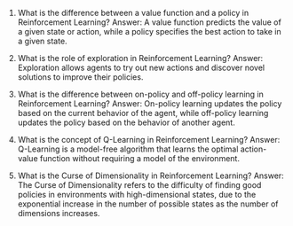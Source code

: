 1. What is the difference between a value function and a policy in Reinforcement Learning? 
Answer: A value function predicts the value of a given state or action, while a policy specifies the best action to take in a given state.

2. What is the role of exploration in Reinforcement Learning?
Answer: Exploration allows agents to try out new actions and discover novel solutions to improve their policies.

3. What is the difference between on-policy and off-policy learning in Reinforcement Learning?
Answer: On-policy learning updates the policy based on the current behavior of the agent, while off-policy learning updates the policy based on the behavior of another agent.

4. What is the concept of Q-Learning in Reinforcement Learning?
Answer: Q-Learning is a model-free algorithm that learns the optimal action-value function without requiring a model of the environment.

5. What is the Curse of Dimensionality in Reinforcement Learning?
Answer: The Curse of Dimensionality refers to the difficulty of finding good policies in environments with high-dimensional states, due to the exponential increase in the number of possible states as the number of dimensions increases.